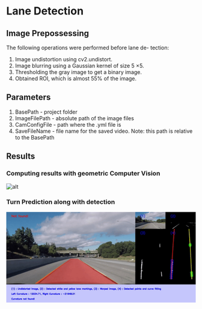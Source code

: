 # Lane Detection 
## Image Prepossessing
The following operations were performed before lane de-
tection:
1) Image undistortion using cv2.undistort.
2) Image blurring using a Gaussian kernel of size 5 ×5.
3) Thresholding the gray image to get a binary image.
4) Obtained ROI, which is almost 55% of the image.


## Parameters

1) BasePath - project folder 
2) ImageFilePath - absolute path of the image files
3) CamConfigFile - path where the .yml file is
4) SaveFileName - file name for the saved video. Note: this path is relative to the BasePath

## Results
### Computing results with geometric Computer Vision
![alt](https://github.com/Noor1886/Lane-detect/blob/master/Results/lane_detection/lane_result_1.gif)

### Turn Prediction along with detection
![alt](https://github.com/Noor1886/Lane-detect/blob/master/Results/lane_detection/lane_result_2.gif)

